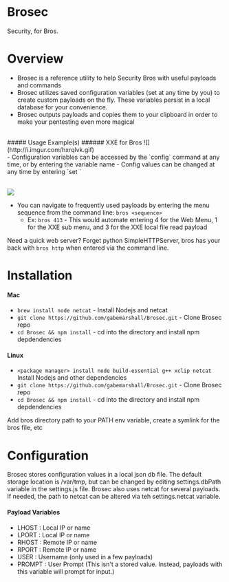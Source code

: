 Brosec
======
Security, for Bros.

Overview
=========

- Brosec is a reference utility to help Security Bros with useful payloads and commands
- Brosec utilizes saved configuration variables (set at any time by you) to create custom payloads on the fly. These variables persist in a local database for your convenience.
- Brosec outputs payloads and copies them to your clipboard in order to make your pentesting even more magical

<br>
##### Usage Example(s)
###### XXE for Bros
![](http://i.imgur.com/hxrqlvk.gif)

<br>
- Configuration variables can be accessed by the `config` command at any time, or by entering the variable name
- Config values can be changed at any time by entering `set <variable> <value>`
<br><br>

![](http://i.imgur.com/FCateZJ.gif)

- You can navigate to frequently used payloads by entering the menu sequence from the command line: `bros <sequence>`
  - Ex: `bros 413` - This would automate entering 4 for the Web Menu, 1 for the XXE sub menu, and 3 for the XXE local file read payload

Need a quick web server? Forget python SimpleHTTPServer, bros has your back with `bros http` when entered via the command line.

Installation
============

#### Mac

- `brew install node netcat` - Install Nodejs and netcat
- `git clone https://github.com/gabemarshall/Brosec.git` - Clone Brosec repo
- `cd Brosec && npm install` - cd into the directory and install npm depdendencies

#### Linux

- `<package manager> install node build-essential g++ xclip netcat` Install Nodejs and other dependencies
- `git clone https://github.com/gabemarshall/Brosec.git` - Clone Brosec repo
- `cd Brosec && npm install` - cd into the directory and install npm depdendencies

Add bros directory path to your PATH env variable, create a symlink for the bros file, etc 

Configuration
=====================

Brosec stores configuration values in a local json db file. The default storage location is /var/tmp, but can be changed by editing settings.dbPath variable in the settings.js file. Brosec also uses netcat for several payloads. If needed, the path to netcat can be altered via teh settings.netcat variable.

#### Payload Variables

- LHOST : Local IP or name
- LPORT : Local IP or name
- RHOST : Remote IP or name
- RPORT : Remote IP or name
- USER : Username (only used in a few payloads)
- PROMPT : User Prompt (This isn't a stored value. Instead, payloads with this variable will prompt for input.)
